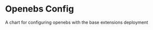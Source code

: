 <!---
  SPDX-FileCopyrightText: (C) 2025 Intel Corporation
  SPDX-License-Identifier: Apache-2.0
-->
# Openebs Config

A chart for configuring openebs with the base extensions deployment
